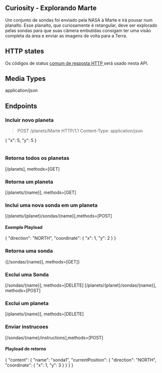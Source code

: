## Curiosity - Explorando Marte
Um conjunto de sondas foi enviado pela NASA à Marte e irá pousar num planalto. Esse planalto, que curiosamente é retangular, deve ser explorado pelas sondas para que suas câmera embutidas consigam ter uma visão completa da área e enviar as imagens de volta para a Terra.


## HTTP states
Os códigos de status <a href="https://github.com/for-GET/know-your-http-well/blob/master/status-codes.md">comum de resposta HTTP </a> será usado nesta API.

## Media Types
application/json

## Endpoints

### Incluir novo planeta 
> POST /planets/Marte HTTP/1.1
Content-Type: application/json

{
    "x": 5,
    "y": 5
}

# 
  
### Retorna todos os planetas
[/planets], methods=[GET]

### Retorna um planeta
[/planets/{name}], methods=[GET]

### Inclui uma nova sonda em um planeta
[/planets/{planet}/sondas/{name}],methods=[POST]

#### Exemplo Playload
{
  "direction": "NORTH",
  "coordinate": {
    "x": 1,
    "y": 2
  }
}

### Retorna uma sonda
{[/sondas/{name}], methods=[GET]}

### Exclui uma Sonda
[/sondas/{name}], methods=[DELETE]
[/planets/{planet}/sondas/{name}], methods=[POST]

### Exclui um planeta
[/planets/{name}], methods=[DELETE]

### Enviar instrucoes
[/sondas/{name}/instructions],methods=[POST]

#### Playload de retorno
{
  "content": {
    "name": "sonda1",
    "currentPosition": {
      "direction": "NORTH",
      "coordinate": {
        "x": 1,
        "y": 3
      }
    }
  }
}

